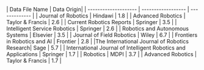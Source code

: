 | Data File Name | Data Origin|
| -------------------- | ------------------ |  -------------  |
| Journal of Robotics  |        Hindawi     |       1.8       |
|   Advanced Robotics  |   Taylor & Francis |       2.6       |
|   Current Robotics Reports  |   Springer  |       3.5        |
|   Intelligent Service Robotics  |   Springer |      2.6        |
|   Robotics and Autonomous Systems  |   Elsevier |       3.5        |
|  Journal of Field Robotics	  |   Wiley  |       6.7        |
|   Frontiers in Robotics and AI  |   Frontier |       2.8        |
|The International Journal of Robotics Research| Sage | 5.7 |
| International Journal of Intelligent Robotics and Applications  | Springer  |       1.7       |
|  Robotics        |         MDPI       |       3.7        |
|   Advanced Robotics  |   Taylor & Francis |       1.7      |
